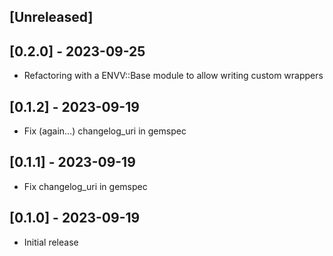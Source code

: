 ## [Unreleased]

## [0.2.0] - 2023-09-25

- Refactoring with a ENVV::Base module to allow writing custom wrappers  

## [0.1.2] - 2023-09-19

- Fix (again…) changelog_uri in gemspec

## [0.1.1] - 2023-09-19

- Fix changelog_uri in gemspec

## [0.1.0] - 2023-09-19

- Initial release
